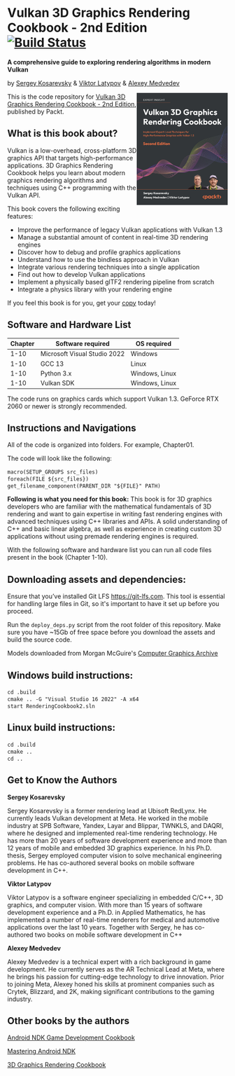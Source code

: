 # Vulkan 3D Graphics Rendering Cookbook - 2nd Edition [![Build Status](https://github.com/PacktPublishing/3D-Graphics-Rendering-Cookbook-Second-Edition/actions/workflows/c-cpp.yml/badge.svg)](https://github.com/PacktPublishing/3D-Graphics-Rendering-Cookbook-Second-Edition/actions)

**A comprehensive guide to exploring rendering algorithms in modern Vulkan**

by <a href="https://github.com/corporateshark">Sergey Kosarevsky</a> & <a href="https://github.com/LLViktor">Viktor Latypov</a> & <a href="https://github.com/rudybear">Alexey Medvedev</a>

<a href="https://www.packtpub.com/en-us/product/vulkan-3d-graphics-rendering-cookbook-9781803236612"><img src=".github/cover_image.png" alt="Book Name" height="256px" align="right"></a>

This is the code repository for [Vulkan 3D Graphics Rendering Cookbook - 2nd Edition](https://www.packtpub.com/en-us/product/vulkan-3d-graphics-rendering-cookbook-9781803236612), published by Packt.

## What is this book about?
Vulkan is a low-overhead, cross-platform 3D graphics API that targets high-performance applications. 3D Graphics Rendering Cookbook helps you learn about modern graphics rendering algorithms and techniques using C++ programming with the Vulkan API.

This book covers the following exciting features:

* Improve the performance of legacy Vulkan applications with Vulkan 1.3
* Manage a substantial amount of content in real-time 3D rendering engines
* Discover how to debug and profile graphics applications
* Understand how to use the bindless approach in Vulkan
* Integrate various rendering techniques into a single application
* Find out how to develop Vulkan applications
* Implement a physically based glTF2 rendering pipeline from scratch
* Integrate a physics library with your rendering engine

If you feel this book is for you, get your [copy](https://www.amazon.com/Vulkan-Graphics-Rendering-Cookbook-High-Performance/dp/1803248114) today!

Software and Hardware List
--------------------------

| Chapter | Software required | OS required |
| -------- | ------------------------------------ | ----------------------------------- |
| 1-10 | Microsoft Visual Studio 2022 | Windows |
| 1-10 | GCC 13 | Linux |
| 1-10 | Python 3.x | Windows, Linux |
| 1-10 | Vulkan SDK | Windows, Linux |

The code runs on graphics cards which support Vulkan 1.3. GeForce RTX 2060 or newer is strongly recommended.

## Instructions and Navigations

All of the code is organized into folders. For example, Chapter01.

The code will look like the following:
```
macro(SETUP_GROUPS src_files)
foreach(FILE ${src_files})
get_filename_component(PARENT_DIR "${FILE}" PATH)
```

**Following is what you need for this book:**
This book is for 3D graphics developers who are familiar with the mathematical fundamentals of 3D rendering and want to gain expertise in writing fast rendering engines with advanced techniques using C++ libraries and APIs. A solid understanding of C++ and basic linear algebra, as well as experience in creating custom 3D applications without using premade rendering engines is required.

With the following software and hardware list you can run all code files present in the book (Chapter 1-10).


Downloading assets and dependencies:
------------------------------------

Ensure that you’ve installed Git LFS https://git-lfs.com. This tool is essential for handling large files in Git, so it's important to have it set up before you proceed.

Run the `deploy_deps.py` script from the root folder of this repository. Make sure you have ~15Gb of free space before you download the assets and build the source code.

Models downloaded from Morgan McGuire's [Computer Graphics Archive](https://casual-effects.com/data)

Windows build instructions:
---------------------------

```
cd .build 
cmake .. -G "Visual Studio 16 2022" -A x64
start RenderingCookbook2.sln
```

Linux build instructions:
-------------------------

```
cd .build 
cmake ..
cd ..
```

## Get to Know the Authors

**Sergey Kosarevsky**

Sergey Kosarevsky is a former rendering lead at Ubisoft RedLynx. He currently leads Vulkan development at Meta.
He worked in the mobile industry at SPB Software, Yandex, Layar and Blippar, TWNKLS, and DAQRI,
where he designed and implemented real-time rendering technology.
He has more than 20 years of software development experience and more than 12 years of mobile
and embedded 3D graphics experience. In his Ph.D. thesis, Sergey employed computer vision to
solve mechanical engineering problems. He has co-authored several books on mobile software development in C++.

**Viktor Latypov**

Viktor Latypov is a software engineer specializing in embedded C/C++, 3D graphics, and computer vision. With more than 15 years of software development experience and a Ph.D. in Applied Mathematics, he has implemented a number of real-time renderers for medical and automotive applications over the last 10 years.
Together with Sergey, he has co-authored two books on mobile software development in C++

**Alexey Medvedev**

Alexey Medvedev is a technical expert with a rich background in game development. He currently serves as the AR Technical Lead at Meta, where he brings his passion for cutting-edge technology to drive innovation. Prior to joining Meta, Alexey honed his skills at prominent companies such as Crytek, Blizzard, and 2K, making significant contributions to the gaming industry.


## Other books by the authors

[Android NDK Game Development Cookbook](https://www.packtpub.com/product/android-ndk-game-development-cookbook/9781782167785?utm_source=github&utm_medium=repository&utm_campaign=9781782167785)

[Mastering Android NDK](https://www.amazon.com/Mastering-Android-NDK-Sergey-Kosarevsky-ebook/dp/B0151N0GAO)

[3D Graphics Rendering Cookbook](https://www.amazon.com/Graphics-Rendering-Cookbook-comprehensive-algorithms/dp/1838986197)
